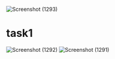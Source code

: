 ![Screenshot (1293)](https://user-images.githubusercontent.com/82999506/129243887-adfeb97c-eb52-4cd8-91b3-c9b5c07add51.png)
# task1
![Screenshot (1292)](https://user-images.githubusercontent.com/82999506/129242494-434fe2fd-a30c-4dbc-998a-69669d2df837.png)
![Screenshot (1291)](https://user-images.githubusercontent.com/82999506/129242483-c8bddabb-f2a1-4bbc-af47-82c194e087d0.png)

